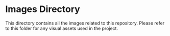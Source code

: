# Images Directory

This directory contains all the images related to this repository. Please refer to this folder for any visual assets used in the project.
